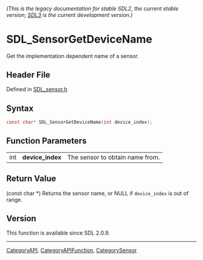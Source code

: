 ###### (This is the legacy documentation for stable SDL2, the current stable version; [SDL3](https://wiki.libsdl.org/SDL3/) is the current development version.)
# SDL_SensorGetDeviceName

Get the implementation dependent name of a sensor.

## Header File

Defined in [SDL_sensor.h](https://github.com/libsdl-org/SDL/blob/SDL2/include/SDL_sensor.h)

## Syntax

```c
const char* SDL_SensorGetDeviceName(int device_index);
```

## Function Parameters

|     |                  |                                 |
| --- | ---------------- | ------------------------------- |
| int | **device_index** | The sensor to obtain name from. |

## Return Value

(const char *) Returns the sensor name, or NULL if `device_index` is out of
range.

## Version

This function is available since SDL 2.0.9.

----
[CategoryAPI](CategoryAPI), [CategoryAPIFunction](CategoryAPIFunction), [CategorySensor](CategorySensor)

